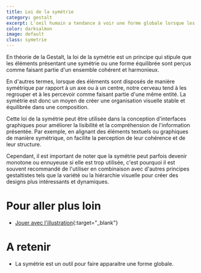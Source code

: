 ```yaml
---
title: Loi de la symétrie
category: gestalt
excerpt: L'oeil humain a tendance à voir une forme globale lorsque les éléments que l'on regarde comportent des axes de symétrie.
color: darksalmon
image: default
class: symetrie
---
```


En théorie de la Gestalt, la loi de la symétrie est un principe qui stipule que les éléments présentant une symétrie ou une forme équilibrée sont perçus comme faisant partie d'un ensemble cohérent et harmonieux.

En d'autres termes, lorsque des éléments sont disposés de manière symétrique par rapport à un axe ou à un centre, notre cerveau tend à les regrouper et à les percevoir comme faisant partie d'une même entité. La symétrie est donc un moyen de créer une organisation visuelle stable et équilibrée dans une composition.

Cette loi de la symétrie peut être utilisée dans la conception d'interfaces graphiques pour améliorer la lisibilité et la compréhension de l'information présentée. Par exemple, en alignant des éléments textuels ou graphiques de manière symétrique, on facilite la perception de leur cohérence et de leur structure.

Cependant, il est important de noter que la symétrie peut parfois devenir monotone ou ennuyeuse si elle est trop utilisée, c'est pourquoi il est souvent recommandé de l'utiliser en combinaison avec d'autres principes gestaltistes tels que la variété ou la hiérarchie visuelle pour créer des designs plus intéressants et dynamiques.

# Pour aller plus loin

- [Jouer avec l'illustration](https://isle.hanover.edu/Ch05Object/Ch05SymmetryLaw_evt.html){:target="\_blank"}

# A retenir

- La symétrie est un outil pour faire apparaitre une forme globale.

